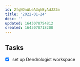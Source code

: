 ```yaml
---
id: 2fqNOnWLeA3qhEyAdJZ2m
title: '2022-01-24'
desc: ''
updated: 1643078754812
created: 1643078718200
---
```


## Tasks

-   [x] set up Dendrologist workspace
